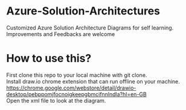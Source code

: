# Azure-Solution-Architectures
Customized Azure Solution Architecture Diagrams for self learning. Improvements and Feedbacks are welcome <br>
# How to use this? <br>
First clone this repo to your local machine with git clone. <br>
Install draw.io chrome extension that can run offline on your machine. <br>
https://chrome.google.com/webstore/detail/drawio-desktop/pebppomjfocnoigkeepgbmcifnnlndla?hl=en-GB
<br>
Open the xml file to look at the diagram.
